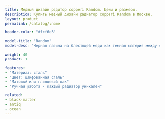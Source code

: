 ```yaml
---
title: Медный дизайн радитор copperi Random. Цены и размеры.
description: Купить медный дизайн радиатор copperi Random в Москве.
layout: product
permalink: /catalog/:name

header-color: "#fcf6e3"

model-title: "Random"
model-desc: "Черная патина на блестящей меди как темная материя между сияющими галактиками. Радиатор покрыт матовым или глянцевым лаком, чтобы сохранить рисунок неизменным."

weight: 40
product: 1

features:
- "Материал: сталь"
- "Цвет: шлифованная сталь"
- "Матовый или глянцевый лак"
- "Ручная работа - каждый радиатор уникален"

related:
- black-matter
- antiq
- ocean
---
```


